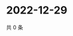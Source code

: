 # 2022-12-29

共 0 条

<!-- BEGIN WEIBO -->
<!-- 最后更新时间 Thu Dec 29 2022 10:35:24 GMT+0800 (China Standard Time) -->

<!-- END WEIBO -->
